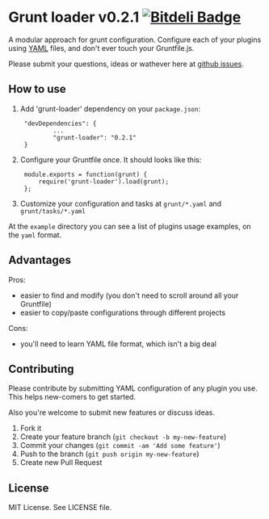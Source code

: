 Grunt loader v0.2.1 [![Bitdeli Badge](https://d2weczhvl823v0.cloudfront.net/endel/grunt-loader/trend.png)](https://bitdeli.com/free "Bitdeli Badge")
===

A modular approach for grunt configuration.
Configure each of your plugins using [YAML](http://nodeca.github.io/js-yaml/) files, and don't ever touch your
Gruntfile.js.

Please submit your questions, ideas or wathever here at [github issues](https://github.com/endel/grunt-loader/issues).

How to use
---

1. Add 'grunt-loader' dependency on your `package.json`:

		"devDependencies": {
				...
				"grunt-loader": "0.2.1"
		}

2. Configure your Gruntfile once. It should looks like this:

		module.exports = function(grunt) {
			require('grunt-loader').load(grunt);
		};

3. Customize your configuration and tasks at `grunt/*.yaml` and `grunt/tasks/*.yaml`

At the `example` directory you can see a list of plugins usage examples, on the
`yaml` format.

Advantages
---

Pros:
- easier to find and modify (you don't need to scroll around all your Gruntfile)
- easier to copy/paste configurations through different projects

Cons:
- you'll need to learn YAML file format, which isn't a big deal


Contributing
---

Please contribute by submitting YAML configuration of any plugin you use. This
helps new-comers to get started.

Also you're welcome to submit new features or discuss ideas.

1. Fork it
2. Create your feature branch (`git checkout -b my-new-feature`)
3. Commit your changes (`git commit -am 'Add some feature'`)
4. Push to the branch (`git push origin my-new-feature`)
5. Create new Pull Request

License
---

MIT License. See LICENSE file.
